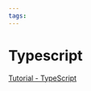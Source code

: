 ```yaml
---
tags:
---
```


# Typescript

[Tutorial - TypeScript](https://www.w3schools.com/typescript/index.php)
